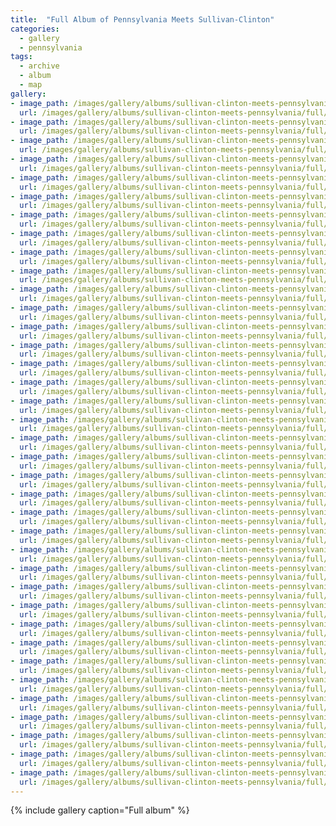 ```yaml
---
title:  "Full Album of Pennsylvania Meets Sullivan-Clinton"
categories:
  - gallery
  - pennsylvania
tags:
  - archive
  - album
  - map
gallery:
- image_path: /images/gallery/albums/sullivan-clinton-meets-pennsylvania/full/Battle_of_WY_Sign_sized.jpg
  url: /images/gallery/albums/sullivan-clinton-meets-pennsylvania/full/Battle_of_Wyoming_Marker.jpg
- image_path: /images/gallery/albums/sullivan-clinton-meets-pennsylvania/full/Battle_of_Wyoming_Marker.sized.jpg
  url: /images/gallery/albums/sullivan-clinton-meets-pennsylvania/full/Battle_of_Wyoming.highlight.jpg
- image_path: /images/gallery/albums/sullivan-clinton-meets-pennsylvania/full/Battle_of_Wyoming.jpg
  url: /images/gallery/albums/sullivan-clinton-meets-pennsylvania/full/Battle_of_Wyoming.sized.jpg
- image_path: /images/gallery/albums/sullivan-clinton-meets-pennsylvania/full/brodhead.jpg
  url: /images/gallery/albums/sullivan-clinton-meets-pennsylvania/full/clinton.jpg
- image_path: /images/gallery/albums/sullivan-clinton-meets-pennsylvania/full/Easton_Pa_Flood_Jun2006.jpg
  url: /images/gallery/albums/sullivan-clinton-meets-pennsylvania/full/Ellicott_Andrew.jpg
- image_path: /images/gallery/albums/sullivan-clinton-meets-pennsylvania/full/EndMtns.jpg
  url: /images/gallery/albums/sullivan-clinton-meets-pennsylvania/full/EndMtns.sized.jpg
- image_path: /images/gallery/albums/sullivan-clinton-meets-pennsylvania/full/Gen_Clinton_s_Dam_Monument_001.jpg
  url: /images/gallery/albums/sullivan-clinton-meets-pennsylvania/full/george_catlin_1.jpg
- image_path: /images/gallery/albums/sullivan-clinton-meets-pennsylvania/full/GW_1779_Web.jpg
  url: /images/gallery/albums/sullivan-clinton-meets-pennsylvania/full/Harrisburgh_Old_West_Collection.jpg
- image_path: /images/gallery/albums/sullivan-clinton-meets-pennsylvania/full/Hartley_Destroys_Tioga.jpg
  url: /images/gallery/albums/sullivan-clinton-meets-pennsylvania/full/Hist_Marker_At_Athens.jpg
- image_path: /images/gallery/albums/sullivan-clinton-meets-pennsylvania/full/HPIM0058a.jpg
  url: /images/gallery/albums/sullivan-clinton-meets-pennsylvania/full/HPIM0058a.sized.jpg
- image_path: /images/gallery/albums/sullivan-clinton-meets-pennsylvania/full/HungryHillPark.jpg
  url: /images/gallery/albums/sullivan-clinton-meets-pennsylvania/full/HungryHillPark.sized.jpg
- image_path: /images/gallery/albums/sullivan-clinton-meets-pennsylvania/full/HungryHillPlaque.jpg
  url: /images/gallery/albums/sullivan-clinton-meets-pennsylvania/full/HungryHillPlaque.sized.jpg
- image_path: /images/gallery/albums/sullivan-clinton-meets-pennsylvania/full/HungryHillSteps.jpg
  url: /images/gallery/albums/sullivan-clinton-meets-pennsylvania/full/HungryHillSteps.sized.jpg
- image_path: /images/gallery/albums/sullivan-clinton-meets-pennsylvania/full/Indian_Hill_Marker_Hartley_Vs_Indians.jpg
  url: /images/gallery/albums/sullivan-clinton-meets-pennsylvania/full/indian_territory_map.jpg
- image_path: /images/gallery/albums/sullivan-clinton-meets-pennsylvania/full/indian_territory_map.sized.jpg
  url: /images/gallery/albums/sullivan-clinton-meets-pennsylvania/full/Marker_Easton_Sullivans_Mar.jpg
- image_path: /images/gallery/albums/sullivan-clinton-meets-pennsylvania/full/Marker_Easton_Sullivans_Mar.sized.jpg
  url: /images/gallery/albums/sullivan-clinton-meets-pennsylvania/full/Marker_Map_of_Route.jpg
- image_path: /images/gallery/albums/sullivan-clinton-meets-pennsylvania/full/NYPAcorner.jpg
  url: /images/gallery/albums/sullivan-clinton-meets-pennsylvania/full/PA_1791_SurveyMap.jpg
- image_path: /images/gallery/albums/sullivan-clinton-meets-pennsylvania/full/PA_1791_SurveyMap.sized.jpg
  url: /images/gallery/albums/sullivan-clinton-meets-pennsylvania/full/PA_Fort_Sullivan_Marker.jpg
- image_path: /images/gallery/albums/sullivan-clinton-meets-pennsylvania/full/Pa_Map_18thc_03_1778.jpg
  url: /images/gallery/albums/sullivan-clinton-meets-pennsylvania/full/Pa_Map_18thc_03_1778.sized.jpg
- image_path: /images/gallery/albums/sullivan-clinton-meets-pennsylvania/full/Pa_Map_18thc_08_1791_Roads_Great.jpg
  url: /images/gallery/albums/sullivan-clinton-meets-pennsylvania/full/Pa_Map_18thc_08_1791_Roads_Great.sized.jpg
- image_path: /images/gallery/albums/sullivan-clinton-meets-pennsylvania/full/Pa_Map_19thc_12_1836_TannersAtlas.jpg
  url: /images/gallery/albums/sullivan-clinton-meets-pennsylvania/full/Pa_Map_19thc_12_1836_TannersAtlas.sized.jpg
- image_path: /images/gallery/albums/sullivan-clinton-meets-pennsylvania/full/PA_map_newRegion3.gif
  url: /images/gallery/albums/sullivan-clinton-meets-pennsylvania/full/PA_Teoga_And_Queen_Esther_s_Town_Marker.jpg
- image_path: /images/gallery/albums/sullivan-clinton-meets-pennsylvania/full/Queen_Esther_Tioga_Pt_Chemung_Susquehanna.jpg
  url: /images/gallery/albums/sullivan-clinton-meets-pennsylvania/full/Raiders_Of_The_Lost_Ark_Government_Warehouse2.jpg
- image_path: /images/gallery/albums/sullivan-clinton-meets-pennsylvania/full/River_Walk_Outdoor_Display.jpg
  url: /images/gallery/albums/sullivan-clinton-meets-pennsylvania/full/River_Walk_Outdoor_Display.sized.jpg
- image_path: /images/gallery/albums/sullivan-clinton-meets-pennsylvania/full/SC_Invasion_Map.jpg
  url: /images/gallery/albums/sullivan-clinton-meets-pennsylvania/full/SC_Invasion_Map.sized.jpg
- image_path: /images/gallery/albums/sullivan-clinton-meets-pennsylvania/full/SilasDeane.jpg
  url: /images/gallery/albums/sullivan-clinton-meets-pennsylvania/full/Spiegelman_dewitt_military_tracts_NYS.jpg
- image_path: /images/gallery/albums/sullivan-clinton-meets-pennsylvania/full/Spiegelman_dewitt_military_tracts_NYS.sized.jpg
  url: /images/gallery/albums/sullivan-clinton-meets-pennsylvania/full/sullivan.jpg
- image_path: /images/gallery/albums/sullivan-clinton-meets-pennsylvania/full/surveyor3.jpg
  url: /images/gallery/albums/sullivan-clinton-meets-pennsylvania/full/Susq_River.jpg
- image_path: /images/gallery/albums/sullivan-clinton-meets-pennsylvania/full/Susq_River.sized.jpg
  url: /images/gallery/albums/sullivan-clinton-meets-pennsylvania/full/Thomas_Hartley.jpg
- image_path: /images/gallery/albums/sullivan-clinton-meets-pennsylvania/full/Tioga_Point_Card.jpg
  url: /images/gallery/albums/sullivan-clinton-meets-pennsylvania/full/Tioga_Point_Card.sized.jpg
- image_path: /images/gallery/albums/sullivan-clinton-meets-pennsylvania/full/Tioga_Point_Overhead_Sat.jpg
  url: /images/gallery/albums/sullivan-clinton-meets-pennsylvania/full/Tioga_Point_Overhead_Sat.sized.jpg
- image_path: /images/gallery/albums/sullivan-clinton-meets-pennsylvania/full/Tri_Counties_Tice.jpg
  url: /images/gallery/albums/sullivan-clinton-meets-pennsylvania/full/wb_kingston_susquehanna.jpg
- image_path: /images/gallery/albums/sullivan-clinton-meets-pennsylvania/full/When_Settlers.jpg
  url: /images/gallery/albums/sullivan-clinton-meets-pennsylvania/full/When_Settlers.sized.jpg
- image_path: /images/gallery/albums/sullivan-clinton-meets-pennsylvania/full/Wyalusing_Looking_East.jpg
  url: /images/gallery/albums/sullivan-clinton-meets-pennsylvania/full/Wyalusing_Looking_East.sized.jpg
- image_path: /images/gallery/albums/sullivan-clinton-meets-pennsylvania/full/Wyalusing_Looking_West.jpg
  url: /images/gallery/albums/sullivan-clinton-meets-pennsylvania/full/Wyalusing_Looking_West.sized.jpg
- image_path: /images/gallery/albums/sullivan-clinton-meets-pennsylvania/full/Wyoming_Battle_Monument.jpg
  url: /images/gallery/albums/sullivan-clinton-meets-pennsylvania/full/Wyoming_Battle_Monument.sized.jpg
- image_path: /images/gallery/albums/sullivan-clinton-meets-pennsylvania/full/Wyoming_Massacre_Web.jpg
  url: /images/gallery/albums/sullivan-clinton-meets-pennsylvania/full/Wyoming_Massacre_Web.sized.jpg
---
```


{% include gallery caption="Full album" %}
